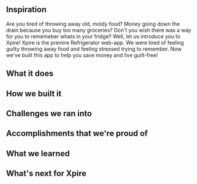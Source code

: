 ## Inspiration
Are you tired of throwing away old, moldy food? Money going down the drain because you buy too many groceries? Don't you wish there was a way for you to rememeber whats in your fridge? Well, let us introduce you to Xpire! Xpire is the premire Refrigerator web-app. We were tired of feeling guilty throwing away food and feeling stressed trying to remember. Now we've built this app to help you save money and live guilt-free!

## What it does

## How we built it

## Challenges we ran into

## Accomplishments that we're proud of

## What we learned

## What's next for Xpire
